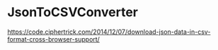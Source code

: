 # JsonToCSVConverter

https://code.ciphertrick.com/2014/12/07/download-json-data-in-csv-format-cross-browser-support/

